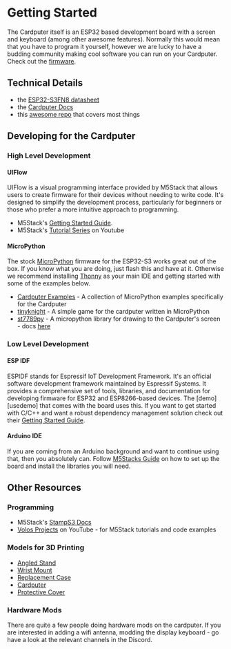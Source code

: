# Getting Started

The Cardputer itself is an ESP32 based development board with a screen and keyboard (among other awesome features). Normally this would mean that you have to program it yourself, however we are lucky to have a budding community making cool software you can run on your Cardputer. Check out the [firmware][].

## Technical Details

- the [ESP32-S3FN8 datasheet][s3datasheet]
- the [Cardputer Docs][cardputer-docs]
- this [awesome repo][awesome-cardputer] that covers most things

## Developing for the Cardputer

### High Level Development

#### UIFlow

UIFlow is a visual programming interface provided by M5Stack that allows users to create firmware for their devices without needing to write code. It's designed to simplify the development process, particularly for beginners or those who prefer a more intuitive approach to programming.

- M5Stack's [Getting Started Guide][uiflow].
- M5Stack's [Tutorial Series][uiflow-tutorials] on Youtube

#### MicroPython

The stock [MicroPython][micropython] firmware for the ESP32-S3 works great out of the box. If you know what you are doing, just flash this and have at it. Otherwise we recommend installing [Thonny][thonny] as your main IDE and getting started with some of the examples below.

- [Cardputer Examples][micropython-examples] - A collection of MicroPython examples specifically for the Cardputer
- [tinyknight][] - A simple game for the cardputer written in MicroPython
- [st7789py][] - A micropython library for drawing to the Cardputer's screen - docs [here](https://russhughes.github.io/st7789py_mpy/)

### Low Level Development

#### ESP IDF

ESPIDF stands for Espressif IoT Development Framework. It's an official software development framework maintained by Espressif Systems. It provides a comprehensive set of tools, libraries, and documentation for developing firmware for ESP32 and ESP8266-based devices. The [demo][usedemo] that comes with the board uses this. If you want to get started with C/C++ and want a robust dependency management solution check out their [Getting Started Guide][espidf].

#### Arduino IDE

If you are coming from an Arduino background and want to continue using that, then you absolutely can. Follow [M5Stacks Guide][arduino] on how to set up the board and install the libraries you will need.

## Other Resources

### Programming

- M5Stack's [StampS3 Docs][stamps3-docs]
- [Volos Projects][volos] on YouTube - for M5Stack tutorials and code examples

### Models for 3D Printing

- [Angled Stand](https://www.printables.com/model/724751-angled-stand-for-m5stack-cardputer)
- [Wrist Mount](https://www.printables.com/model/748880-cardputer-wrist-mount)
- [Replacement Case](https://www.thingiverse.com/thing:6363317)
- [Cardputer](https://grabcad.com/library/m5stack-cardputer-kit-w-m5stamps3-1)
- [Protective Cover](https://www.printables.com/model/766964-m5stack-cardputer-front-protector)

### Hardware Mods

There are quite a few people doing hardware mods on the cardputer. If you are interested in adding a wifi antenna, modding the display keyboard - go have a look at the relevant channels in the Discord.

[firmware]: /firmware.html
[s3datasheet]: https://www.espressif.com/sites/default/files/documentation/esp32-s3_datasheet_en.pdf
[cardputer-docs]: https://docs.m5stack.com/en/core/Cardputer
[awesome-cardputer]: https://github.com/terremoth/awesome-m5stack-cardputer
[uiflow]: https://docs.m5stack.com/en/quick_start/m5core/uiflow
[uiflow-tutorials]: https://www.youtube.com/playlist?list=PLgvIHLw9-cydbokzAKhi7lWcOVJ67RRTR
[micropython]: https://micropython.org/
[thonny]: https://thonny.org/
[micropython-examples]: https://github.com/echo-lalia/Cardputer-Micropython-Examples/
[tinyknight]: https://github.com/foopod/tinyknight
[st7789py]: https://github.com/russhughes/st7789py_mpy
[espidf]: https://docs.espressif.com/projects/esp-idf/en/stable/esp32/get-started/
[arduino]: http://docs.m5stack.com/en/quick_start/Cardputer/arduino
[userdemo]: https://github.com/m5stack/M5Cardputer-UserDemo
[stamps3-docs]: https://docs.m5stack.com/en/core/stamps3
[volos]: https://www.youtube.com/@VolosProjects